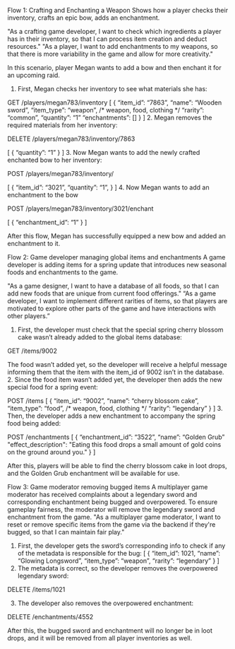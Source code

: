 Flow 1: Crafting and Enchanting a Weapon
Shows how a player checks their inventory, crafts an epic bow, adds an enchantment.

"As a crafting game developer, I want to check which ingredients a player has in their inventory, so that I can process item creation and deduct resources."
"As a player, I want to add enchantments to my weapons, so that there is more variability in the game and allow for more creativity."

In this scenario, player Megan wants to add a bow and then enchant it for an upcoming raid.

1. First, Megan checks her inventory to see what materials she has:

GET /players/megan783/inventory
[
    {
        “item_id”: “7863”,
        “name”: “Wooden sword”,
        “item_type”: “weapon”, /* weapon, food, clothing */
        “rarity”: “common”, 
        “quantity”: “1”
        “enchantments”:   []
    }
]
2. Megan removes the required materials from her inventory:

DELETE /players/megan783/inventory/7863

[
    {
       “quantity”: “1”
     }
]
3. Now Megan wants to add the newly crafted enchanted bow to her inventory:

POST /players/megan783/inventory/

[
    {
        “item_id”: “3021”,
        “quantity”: “1”, 
    }
]
4. Now Megan wants to add an enchantment to the bow

POST /players/megan783/inventory/3021/enchant

[
    {
       “enchantment_id”: “1”
     }
]

After this flow, Megan has successfully equipped a new bow and added an enchantment to it.

Flow 2: Game developer managing global items and enchantments
A game developer is adding items for a spring update that introduces new seasonal foods and enchantments to the game. 

"As a game designer, I want to have a database of all foods, so that I can add new foods that are unique from current food offerings."
“As a game developer, I want to implement different rarities of items, so that players are motivated to explore other parts of the game and have interactions with other players.”

1. First, the developer must check that the special spring cherry blossom cake wasn’t already added to the global items database:

GET /items/9002

The food wasn’t added yet, so the developer will receive a helpful message informing them that the item with the item_id of 9002 isn’t in the database.
2. Since the food item wasn’t added yet, the developer then adds the new special food for a spring event:
 
POST /items
[
    {
      “item_id”: “9002”,
      “name”: “cherry blossom cake”,
      “item_type”: “food”, /* weapon, food, clothing */
      “rarity”: “legendary”
    }
]
3. Then, the developer adds a new enchantment to accompany the spring food being added:

POST /enchantments
[
    {
      “enchantment_id”: “3522”,
      “name”: “Golden Grub”
      "effect_description": "Eating this food drops a small amount of gold coins on the ground around you."
    }
]

After this, players will be able to find the cherry blossom cake in loot drops, and the Golden Grub enchantment will be available for use.

Flow 3: Game moderator removing bugged items
A multiplayer game moderator has received complaints about a legendary sword and corresponding enchantment being bugged and overpowered. To ensure gameplay fairness, the moderator will remove the legendary sword and enchantment from the game.
"As a multiplayer game moderator, I want to reset or remove specific items from the game via the backend if they're bugged, so that I can maintain fair play."

1. First, the developer gets the sword’s corresponding info to check if any of the metadata is responsible for the bug:
[
   {
      “item_id”: 1021,
      “name”: “Glowing Longsword”,
      “item_type”: “weapon”,
      “rarity”: “legendary”
   }
]
2. The metadata is correct, so the developer removes the overpowered legendary sword:

DELETE /items/1021

3. The developer also removes the overpowered enchantment:

DELETE /enchantments/4552

After this, the bugged sword and enchantment will no longer be in loot drops, and it will be removed from all player inventories as well.
